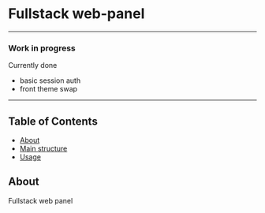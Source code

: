# Fullstack web-panel

---

### Work in progress

Currently done

- basic session auth
- front theme swap

---

## Table of Contents

- [About](#about)
- [Main structure](#structure)
- [Usage](#usage)

## About <a name = "about"></a>

Fullstack web panel
